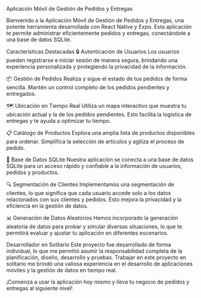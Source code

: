 Aplicación Móvil de Gestión de Pedidos y Entregas

Bienvenido a la Aplicación Móvil de Gestión de Pedidos y Entregas, una potente herramienta desarrollada con React Native y Expo. Esta aplicación te permite administrar eficientemente pedidos y entregas, conectándote a una base de datos SQLite.

Características Destacadas
🔒 Autenticación de Usuarios
Los usuarios pueden registrarse e iniciar sesión de manera segura, brindando una experiencia personalizada y protegiendo la privacidad de la información.

📦 Gestión de Pedidos
Realiza y sigue el estado de tus pedidos de forma sencilla. Mantén un control completo de los pedidos pendientes y entregados.

🗺️ Ubicación en Tiempo Real
Utiliza un mapa interactivo que muestra tu ubicación actual y la de los pedidos pendientes. Esto facilita la logística de entregas y te ayuda a optimizar tu tiempo.

📋 Catálogo de Productos
Explora una amplia lista de productos disponibles para ordenar. Simplifica la selección de artículos y agiliza el proceso de pedido.

📂 Base de Datos SQLite
Nuestra aplicación se conecta a una base de datos SQLite para un acceso rápido y confiable a la información de usuarios, pedidos y productos.

🔍 Segmentación de Clientes
Implementamos una segmentación de clientes, lo que significa que cada usuario accede solo a los datos relacionados con sus clientes y pedidos. Esto mejora la privacidad y la eficiencia en la gestión de datos.

📊 Generación de Datos Aleatorios
Hemos incorporado la generación aleatoria de datos para probar y simular diversas situaciones, lo que te permitirá evaluar y ajustar tu aplicación en diferentes escenarios.

Desarrollador en Solitario
Este proyecto fue desarrollado de forma individual, lo que me permitió asumir la responsabilidad completa de la planificación, diseño, desarrollo y pruebas. Trabajar en este proyecto en solitario me brindó una valiosa experiencia en el desarrollo de aplicaciones móviles y la gestión de datos en tiempo real.

¡Comienza a usar la aplicación hoy mismo y lleva tu negocio de pedidos y entregas al siguiente nivel!
